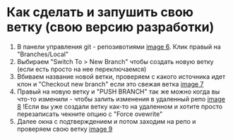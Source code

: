 # Как сделать и запушить свою ветку (свою версию разработки) 
1. В панели управления git - репозивотиями [image 6](./6.jpg). Клик правый на "Branches/Local"
2. Выбираем "Switch To > New Branch" чтобы создать новую ветку (если есть просто на нее переключаемся)
3. Вбиваем название новой ветки, проверяем с какого источника идет клон и "Checkout new branch" если это свежая ветка [image 7](./7.jpg)
4. Правый на новую ветку и "PUSH BRANCH" так же можно когда вы что-то изменили - чтобы залить изменения в удаленный репо [image 8](./8.jpg) !Если вы уже создали ветку как-то на удаленном и хотите просто перезаписать чекните опцию с "Force ovewrite"
5. Далее окна с подтверждением и потом заходим на репо и проверяем свою ветку [image 9](./9.jpg)
